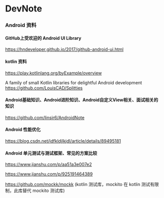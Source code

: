 # DevNote

### Android 资料

#### GitHub上受欢迎的 Android UI Library 

https://hndeveloper.github.io/2017/github-android-ui.html

#### kotlin 资料
https://play.kotlinlang.org/byExample/overview

A family of small Kotlin libraries for delightful Android development
https://github.com/LouisCAD/Splitties

#### Android基础知识、Android进阶知识、Android自定义View相关、面试相关的知识
https://github.com/linsir6/AndroidNote

#### Android 性能优化
https://blog.csdn.net/jdfkldjlkjdl/article/details/89495181

#### Android 单元测试与测试框架、常见的方案比较
https://www.jianshu.com/p/aa51a3e007e2

https://www.jianshu.com/p/925191464389

https://github.com/mockk/mockk (kotlin 测试库，mockito 在 kotlin 测试有限制，此库替代 mockito 测试库)


